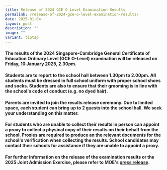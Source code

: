 ```yaml
---
title: Release of 2024 GCE O Level Examination Results
permalink: /release-of-2024-gce-o-level-examination-results/
date: 2025-01-04
layout: post
description: ""
image: ""
variant: tiptap
---
```

<h4>The results of the 2024 Singapore-Cambridge General Certificate of Education Ordinary Level (GCE O-Level) examination will be released on <strong>Friday, 10 January 2025, 2.30pm.</strong></h4>
<h4></h4>
<h4>Students are to report to the school hall between 1.30pm to 2.00pm. All students must be dressed in full school uniform with proper school shoes and socks. Students are also to ensure that their grooming is in line with the school's code of conduct (e.g. no dyed hair). </h4>
<p></p>
<h4>Parents are invited to join the results release ceremony. Due to limited space, each student can bring up to 2 guests into the school hall. We seek your understanding on this matter.</h4>
<p></p>
<h4>For students who are unable to collect their results in person can appoint a proxy to collect a physical copy of their results on their behalf from the school. Proxies are required to produce an the relevant documents for the school's verification when collecting the results. School candidates may contact their schools for assistance if they are unable to appoint a proxy.</h4>
<p></p>
<h4>For further information on the release of the examination results or the 2025 Joint Admission Exercise, please refer to MOE's <a href="https://www.moe.gov.sg/news/press-releases/20250103-release-of-2024-singapore-cambridge-gce-o-level-examination-results-and-2025-joint-admissions-exercise" rel="noopener nofollow" target="_blank">press release</a>.</h4>
<p></p>
